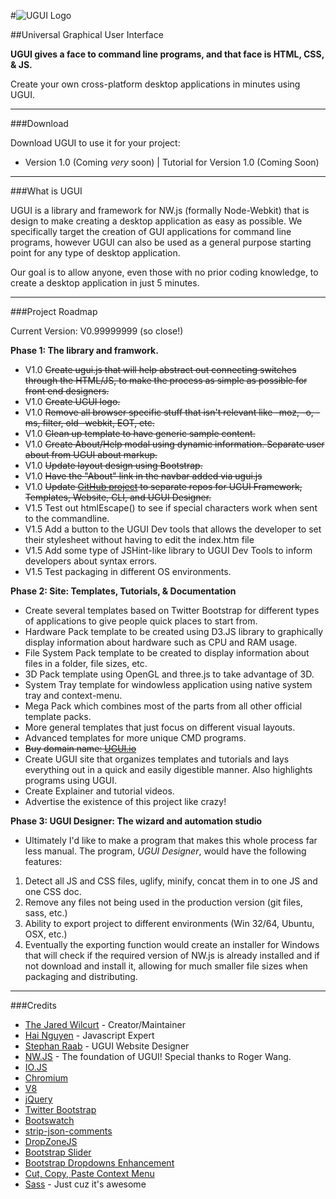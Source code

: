 #![UGUI Logo](http://i.imgur.com/2jHRUvA.png "Universal Graphical User Interface")

##Universal Graphical User Interface

**UGUI gives a face to command line programs, and that face is HTML, CSS, & JS.**

Create your own cross-platform desktop applications in minutes using UGUI. 

* * *

###Download

Download UGUI to use it for your project:

* Version 1.0 (Coming *very* soon) | Tutorial for Version 1.0 (Coming Soon)

* * *

###What is UGUI

UGUI is a library and framework for NW.js (formally Node-Webkit) that is design to make creating a desktop application as easy as possible. We specifically target the creation of GUI applications for command line programs, however UGUI can also be used as a general purpose starting point for any type of desktop application.

Our goal is to allow anyone, even those with no prior coding knowledge, to create a desktop application in just 5 minutes.

* * *

###Project Roadmap

Current Version: V0.99999999 (so close!)

**Phase 1: The library and framwork.**

* V1.0 ~~Create ugui.js that will help abstract out connecting switches through the HTML/JS, to make the process as simple as possible for front end designers.~~
* V1.0 ~~Create UGUI logo.~~
* V1.0 ~~Remove all browser specific stuff that isn't relevant like -moz, -o, -ms, filter, old -webkit, EOT, etc.~~
* V1.0 ~~Clean up template to have generic sample content.~~
* V1.0 ~~Create About/Help modal using dynamic information. Separate user about from UGUI about markup.~~
* V1.0 ~~Update layout design using Bootstrap.~~
* V1.0 ~~Have the "About" link in the navbar added via ugui.js~~
* V1.0 ~~Update [GitHub project](http://github.com/UniversalGUI) to separate repos for UGUI Framework, Templates, Website, CLI, and UGUI Designer.~~
* V1.5 Test out htmlEscape() to see if special characters work when sent to the commandline.
* V1.5 Add a button to the UGUI Dev tools that allows the developer to set their stylesheet without having to edit the index.htm file
* V1.5 Add some type of JSHint-like library to UGUI Dev Tools to inform developers about syntax errors.
* V1.5 Test packaging in different OS environments.

**Phase 2: Site: Templates, Tutorials, & Documentation**

* Create several templates based on Twitter Bootstrap for different types of applications to give people quick places to start from.
 * Hardware Pack template to be created using D3.JS library to graphically display information about hardware such as CPU and RAM usage.
 * File System Pack template to be created to display information about files in a folder, file sizes, etc.
 * 3D Pack template using OpenGL and three.js to take advantage of 3D.
 * System Tray template for windowless application using native system tray and context-menu.
 * Mega Pack which combines most of the parts from all other official template packs.
 * More general templates that just focus on different visual layouts.
 * Advanced templates for more unique CMD programs.
* ~~Buy domain name: [UGUI.io](http://ugui.io)~~
* Create UGUI site that organizes templates and tutorials and lays everything out in a quick and easily digestible manner. Also highlights programs using UGUI.
* Create Explainer and tutorial videos.
* Advertise the existence of this project like crazy!

**Phase 3: UGUI Designer: The wizard and automation studio**

* Ultimately I'd like to make a program that makes this whole process far less manual. The program, *UGUI Designer*, would have the following features:
 1. Detect all JS and CSS files, uglify, minify, concat them in to one JS and one CSS doc.
 2. Remove any files not being used in the production version (git files, sass, etc.)
 3. Ability to export project to different environments (Win 32/64, Ubuntu, OSX, etc.)
 4. Eventually the exporting function would create an installer for Windows that will check if the required version of NW.js is already installed and if not download and install it, allowing for much smaller file sizes when packaging and distributing.

* * *

###Credits

* [The Jared Wilcurt](http://github.com/TheJaredWilcurt) - Creator/Maintainer
* [Hai Nguyen](http://github.com/nmhai3) - Javascript Expert
* [Stephan Raab](http://github.com/StephanRaab) - UGUI Website Designer
* [NW.JS](http://nwjs.io) - The foundation of UGUI! Special thanks to Roger Wang.
 * [IO.JS](http://iojs.org)
 * [Chromium](http://www.chromium.org)
 * [V8](https://code.google.com/p/v8)
* [jQuery](http://jquery.com)
* [Twitter Bootstrap](http://getbootstrap.com)
* [Bootswatch](http://bootswatch.com)
* [strip-json-comments](https://github.com/sindresorhus/strip-json-comments)
* [DropZoneJS](http://www.dropzonejs.com)
* [Bootstrap Slider](http://seiyria.github.io/bootstrap-slider)
* [Bootstrap Dropdowns Enhancement](http://behigh.github.io/bootstrap_dropdowns_enhancement)
* [Cut, Copy, Paste Context Menu](https://github.com/b1rdex/nw-contextmenu)
* [Sass](http://sass-lang.com) - Just cuz it's awesome